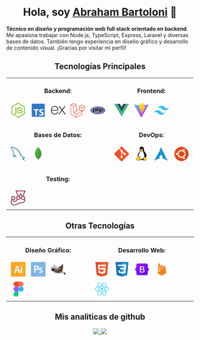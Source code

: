 <div align="center">
 <h1 align="center">Hola, soy <a href="https://www.linkedin.com/in/abraham-bartoloni/" target="blank">Abraham Bartoloni</a> 👋</h1>
</div>

__Técnico en diseño y programación web full stack orientado en backend__. Me apasiona trabajar con Node.js, TypeScript, Express, Laravel y diversas bases de datos. También tengo experiencia en diseño gráfico y desarrollo de contenido visual. ¡Gracias por visitar mi perfil!

 <h2 align="center">Tecnologías Principales</h2>

<table align="center">
  <tr>
    <td style="margin: 20px;">
      <h3 style="text-align: center;">Backend:</h3>
      <a href="https://nodejs.org/en" target="_blank"><img src="./src/icons/nodejs-icon-logo-svgrepo-com.svg" alt="Node.js" title="Node.js" height="40px" style="margin: 5px;"></a>
      <a href="https://www.typescriptlang.org/" target="_blank"><img src="./src/icons/typescript-official-svgrepo-com.svg" alt="Typescript" title="Typescript" height="40px" style="margin: 5px;"></a>
      <a href="https://expressjs.com/" target="_blank"><img src="./src/icons/Express.svg" alt="Express.js" title="Express.js" height="40px" style="margin: 5px;"></a>
      <a href="https://laravel.com/" target="_blank"><img src="./src/icons/Laravel.svg" alt="Laravel" title="Laravel" height="40px" style="margin: 5px;"></a>
      <a href="https://www.php.net/manual/es/intro-whatis.php" target="_blank"><img src="./src/icons/PHP.svg" alt="PHP" title="PHP" height="40px" style="margin: 5px;"></a>
    </td>
    <td style="margin: 20px;">
      <h3 style="text-align: center;">Frontend:</h3>
      <a href="https://vuejs.org/" target="_blank"><img src="./src/icons/Vue.js.svg" alt="Vue.js" title="Vue.js" height="40px" style="margin: 5px;"></a>
      <a href="https://vitejs.dev/guide/" target="_blank"><img src="./src/icons/Vite.js.svg" alt="Vite.js" title="Vite.js" height="40px" style="margin: 5px;"></a>
      <a href="https://tailwindcss.com/" target="_blank"><img src="./src/icons/Tailwind CSS.svg" alt="Tailwind CSS" title="Tailwind CSS" height="40px" style="margin: 5px;"></a>
    </td>
  </tr>
  <tr>
    <td style="margin: 20px;">
      <h3 style="text-align: center;">Bases de Datos:</h3>
      <a href="https://www.mysql.com/" target="_blank"><img src="./src/icons/MySQL.svg" alt="MySQL" title="MySQL" height="40px" style="margin: 5px;"></a>
      <a href="https://www.mongodb.com/es" target="_blank"><img src="./src/icons/MongoDB.svg" alt="MongoDB" title="MongoDB" height="40px" style="margin: 5px;"></a>
    </td>
    <td style="margin: 20px;">
      <h3 style="text-align: center;">DevOps:</h3>
      <a href="https://git-scm.com/" target="_blank"><img src="./src/icons/Git.svg" alt="Git" title="Git" height="40px" style="margin: 5px;"></a>
      <a href="https://www.linux.org" target="_blank"><img src="./src/icons/Linux.svg" alt="Linux" title="Linux" height="40px" style="margin: 5px;"></a>
      <a href="https://archlinux.org/" target="_blank"><img src="./src/icons/Arch Linux.svg" alt="Arch Linux" title="Arch Linux" height="40px" style="margin: 5px;"></a>
      <a href="https://ubuntu.com/" target="_blank"><img src="./src/icons/Ubuntu.svg" alt="Ubuntu Linux" title="Ubuntu Linux" height="40px" style="margin: 5px;"></a>
    </td>
  </tr>
 <tr>
  <td>
     <h3 style="text-align: center;">Testing:</h3>
  <a href="https://jestjs.io/" target="_blank"><img src="./src/icons/Jest.svg" alt="Jest" title="Jest" height="40px" style="margin: 5px;"></a>
  </td>
 </tr>
</table>

<h2 align="center">Otras Tecnologías</h2>

<table align="center">
  <tr>
    <td>
      <h3 style="text-align: center;">Diseño Gráfico:</h3>
      <a href="https://www.adobe.com/products/illustrator.html" target="_blank"><img src="./src/icons/Adobe Illustrator.svg" alt="Illustrator" title="Illustrator" height="40px" style="margin: 5px;"></a>
      <a href="https://www.adobe.com/products/photoshop.html" target="_blank"><img src="./src/icons/Adobe Photoshop.svg" alt="Photoshop" title="Photoshop" height="40px" style="margin: 5px;"></a>
      <a href="https://www.gimp.org/" target="_blank"><img src="./src/icons/GIMP.svg" alt="GIMP" title="GIMP" height="40px" style="margin: 5px;"></a>
      <a href="https://www.figma.com" target="_blank"><img src="./src/icons/Figma.svg" alt="figma" title="figma" height="40px" style="margin: 5px;"></a>
    </td>
    <td>
      <h3 style="text-align: center;">Desarrollo Web:</h3>
      <a href="https://developer.mozilla.org/en-US/docs/Web/HTML" target="_blank"><img src="./src/icons/HTML5.svg" alt="HTML" title="HTML" height="40px" style="margin: 5px;"></a>
      <a href="https://developer.mozilla.org/en-US/docs/Web/CSS" target="_blank"><img src="./src/icons/CSS3.svg" alt="CSS" title="CSS" height="40px" style="margin: 5px;"></a>
      <a href="https://getbootstrap.com/" target="_blank"><img src="./src/icons/Bootstrap.svg" alt="Bootstrap" title="Bootstrap" height="40px" style="margin: 5px;"></a>
      <a href="https://firebase.google.com/" target="_blank"><img src="./src/icons/Firebase.svg" alt="Firebase" title="Firebase" height="40px" style="margin: 5px;"></a>
      <a href="https://es.react.dev/" target="_blank"><img src="./src/icons/React.svg" alt="React" title="React" height="40px" style="margin: 5px;"></a>
    </td>
  </tr>
</table>

<h2 align="center">Mis analiticas de github</h2>

<p align="center">
<a href="https://github.com/Bartoloni00">
  <img height="180em" src="https://github-readme-stats-eight-theta.vercel.app/api?username=Bartoloni00&show_icons=true&theme=algolia&include_all_commits=true&count_private=true"/>
  <img height="180em" src="https://github-readme-stats-eight-theta.vercel.app/api/top-langs/?username=Bartoloni00&layout=compact&langs_count=8&theme=algolia"/>
</a>
</p>
</div>
